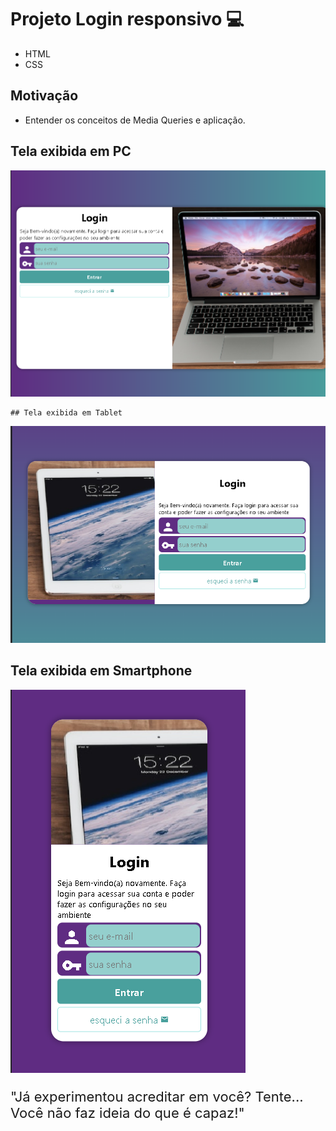 # Projeto Login responsivo 💻

- HTML
- CSS

## Motivação

  - Entender os conceitos de Media Queries e aplicação.

  ## Tela exibida em PC
  ![alt text](https://github.com/MaiconCampbell/09---Login-responsivo/blob/main/img/tela-PC.png)

    ## Tela exibida em Tablet
  ![alt text](https://github.com/MaiconCampbell/09---Login-responsivo/blob/main/img/Tela-Tablet.png)

  ## Tela exibida em Smartphone
  ![alt text](https://github.com/MaiconCampbell/09---Login-responsivo/blob/main/img/Tela-Smartphone.png)


<div>
  <p style='font-size: 22px'>
  "Já experimentou acreditar em você? Tente... Você não faz ideia do que é capaz!"
  </p>
<div>

